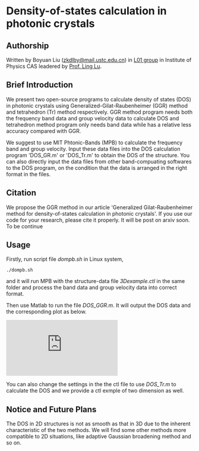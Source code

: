 Density-of-states calculation in photonic crystals
=====================================================

Authorship
----------------------------------------
Written by Boyuan Liu (zkdlby@mail.ustc.edu.cn) in [L01 group](http://l01.iphy.ac.cn/L01web-English/html/index-english.html) in Institute of Physics CAS leadered by [Prof. Ling Lu](http://l01.iphy.ac.cn/linglu/). 

Brief Introduction
----------------------------------------

We present two open-source programs to calculate density of states (DOS) in photonic crystals using Generalized-Gilat-Raubenheimer (GGR) method and tetrahedron (Tr) method respectively. GGR method program needs both the frequency band data and group velocity data to calculate DOS and tetrahedron method program only needs band data while has a relative less accuracy compared with GGR. 

We suggest to use MIT Phtonic-Bands (MPB) to calculate the frequency band and group velocity. Input these data files into the DOS calculation program 'DOS_GR.m' or 'DOS_Tr.m' to obtain the DOS of the structure. You can also directly input the data files from other band-compuating softwares to the DOS program, on the condition that the data is arranged in the right format in the files.

Citation
----------------------------------------

We propose the GGR method in our article 'Generalized Gilat-Raubenheimer method for density-of-states calculation in photonic crystals'. If you use our code for your research, please cite it properly. It will be post on arxiv soon. To be continue

Usage
----------------------------------------
Firstly, run script file *dompb.sh* in Linux system,

    ./dompb.sh
    
and it will run MPB with the structure-data file *3Dexample.ctl* in the same folder and process the band data and group velocity data into correct format.

Then use Matlab to run the file *DOS_GGR.m*. It will output the DOS data and the corresponding plot as below.

![](https://github.com/boyuanliuoptics/DOS-calculation/blob/master/3Dexample.pdf)

You can also change the settings in the the ctl file to use *DOS_Tr.m* to calculate the DOS and we provide a ctl exmple of two dimension as well.

Notice and Future Plans
----------------------------------------
The DOS in 2D structures is not as smooth as that in 3D due to the inherent characteristic of the two methods. We will find some other methods more compatible to 2D situations, like adaptive Gaussian broadening method and so on.
